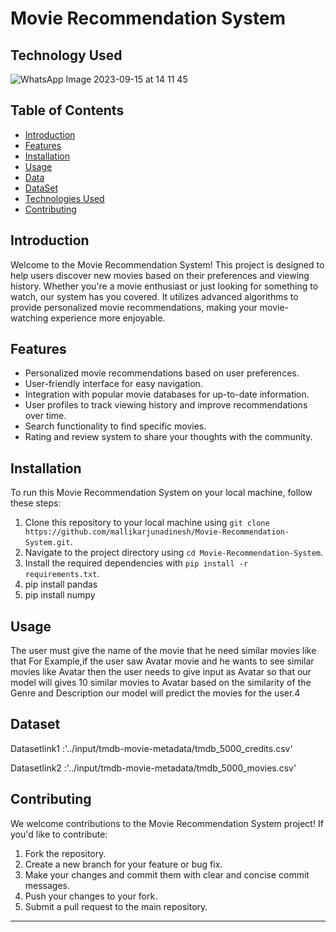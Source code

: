 # Movie Recommendation System


## Technology Used

![WhatsApp Image 2023-09-15 at 14 11 45](https://github.com/mallikarjunadinesh/INTEL/assets/105496214/54cbede0-ef12-4cc1-a8b4-328ab2402417)




## Table of Contents

- [Introduction](#introduction)
- [Features](#features)
- [Installation](#installation)
- [Usage](#usage)
- [Data](#data)
- [DataSet](#Dataset)
- [Technologies Used](#TechnologyUsed)
- [Contributing](#contributing)
  

## Introduction

Welcome to the Movie Recommendation System! This project is designed to help users discover new movies based on their preferences and viewing history. Whether you're a movie enthusiast or just looking for something to watch, our system has you covered. It utilizes advanced algorithms to provide personalized movie recommendations, making your movie-watching experience more enjoyable.

## Features

- Personalized movie recommendations based on user preferences.
- User-friendly interface for easy navigation.
- Integration with popular movie databases for up-to-date information.
- User profiles to track viewing history and improve recommendations over time.
- Search functionality to find specific movies.
- Rating and review system to share your thoughts with the community.



## Installation

To run this Movie Recommendation System on your local machine, follow these steps:

1. Clone this repository to your local machine using `git clone https://github.com/mallikarjunadinesh/Movie-Recommendation-System.git`.
2. Navigate to the project directory using `cd Movie-Recommendation-System`.
3. Install the required dependencies with `pip install -r requirements.txt`.
4. pip install pandas
5. pip install numpy

## Usage

The user must give the name of the movie that he need similar movies like that For Example,if the user saw Avatar  movie and he wants to see similar movies like Avatar then the user needs to give input as Avatar so that our model will gives 10 similar movies to Avatar based on the similarity of the Genre and Description our model will predict the movies for the user.4


## Dataset

Datasetlink1 :'../input/tmdb-movie-metadata/tmdb_5000_credits.csv'

Datasetlink2 :'../input/tmdb-movie-metadata/tmdb_5000_movies.csv'


## Contributing

We welcome contributions to the Movie Recommendation System project! If you'd like to contribute:

1. Fork the repository.
2. Create a new branch for your feature or bug fix.
3. Make your changes and commit them with clear and concise commit messages.
4. Push your changes to your fork.
5. Submit a pull request to the main repository.



---
